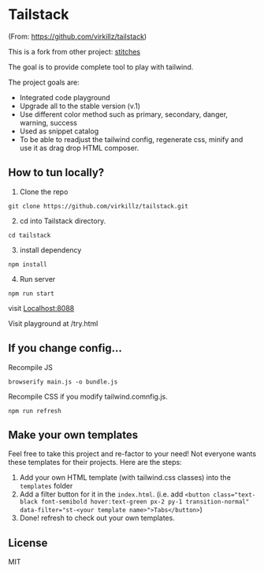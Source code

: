 # Tailstack

(From: https://github.com/virkillz/tailstack)

This is a fork from other project: [stitches](https://github.com/amiechen/stitches-template-generator)

The goal is to provide complete tool to play with tailwind.

The project goals are:
- Integrated code playground
- Upgrade all to the stable version (v.1)
- Use different color method such as primary, secondary, danger, warning, success
- Used as snippet catalog
- To be able to readjust the tailwind config, regenerate css, minify and use it as drag drop HTML composer.


## How to tun locally?

1. Clone the repo

```
git clone https://github.com/virkillz/tailstack.git
```

2. cd into Tailstack directory.

```
cd tailstack
```

3. install dependency
```
npm install
```


4. Run server

```
npm run start
```

visit [Localhost:8088](http://127.0.0.1:8088)

Visit playground at /try.html

## If you change config...

Recompile JS

```
browserify main.js -o bundle.js
```

Recompile CSS if you modify tailwind.comnfig.js.

```
npm run refresh
```

## Make your own templates

Feel free to take this project and re-factor to your need! Not everyone wants these templates for their projects. Here are the steps:

1. Add your own HTML template (with tailwind.css classes) into the `templates` folder
2. Add a filter button for it in the `index.html`. (i.e. add `<button class="text-black font-semibold hover:text-green px-2 py-1 transition-normal" data-filter="st-<your template name>">Tabs</button>`)
3. Done! refresh to check out your own templates.


## License

MIT 
